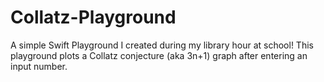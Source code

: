 # Collatz-Playground
A simple Swift Playground I created during my library hour at school! This playground plots a Collatz conjecture (aka 3n+1) graph after entering an input number.
